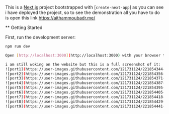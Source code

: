This is a [Next.js](https://nextjs.org/) project bootstrapped with [`create-next-app`]
as you can see i have deployed the project, so to see the demonstration all you have to do is open this link https://aithammoubadr.me/ 

** Getting Started

First, run the development server:

```bash
npm run dev

Open [http://localhost:3000](http://localhost:3000) with your browser to see the result.

i am still woking on the website but this is a full screenshot of it:
![port1](https://user-images.githubusercontent.com/121731124/221854344-99be393f-f572-40d3-bcfa-de00b92795d0.png)
![port2](https://user-images.githubusercontent.com/121731124/221854356-46df0300-623e-4710-964c-152e91f8deb9.png)
![port3](https://user-images.githubusercontent.com/121731124/221854371-6fba3505-83a8-490b-96fd-84febb44c349.png)
![port4](https://user-images.githubusercontent.com/121731124/221854387-7c953bb5-5856-4e1a-a6c8-978d0b47fdef.png)
![port5](https://user-images.githubusercontent.com/121731124/221854395-637e2640-64c5-4808-9ed7-de5f7e3c96ce.png)
![port6](https://user-images.githubusercontent.com/121731124/221854405-30cefa3a-5f50-485a-b96c-e856dee85a38.png)
![port7](https://user-images.githubusercontent.com/121731124/221854418-238304dd-296a-4547-97f7-2f7448f39d28.png)
![port8](https://user-images.githubusercontent.com/121731124/221854429-b4f1879b-9b08-4342-8217-e11fc3b825e8.png)
![port9](https://user-images.githubusercontent.com/121731124/221854441-c9f50b22-36f1-4016-8015-afc7c1042f4c.png)






